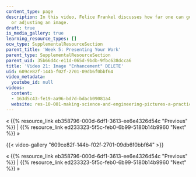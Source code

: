 ```yaml
---
content_type: page
description: In this video, Felice Frankel discusses how far one can go when enhancing
  or adjusting an image.
draft: true
is_media_gallery: true
learning_resource_types: []
ocw_type: SupplementalResourceSection
parent_title: 'Week 5: Presenting Your Work'
parent_type: SupplementalResourceSection
parent_uid: 35b66d4c-e11d-065d-9bdb-9fbc638dcca6
title: 'Video 21: Image "Enhancement" DELETE'
uid: 609ce82f-144b-f02f-2701-09db6f0bbf64
video_metadata:
  youtube_id: null
videos:
  content:
  - 163d5c43-fe19-aa96-bd7d-bdacb09081a4
  website: res-10-001-making-science-and-engineering-pictures-a-practical-guide-to-presenting-your-work-spring-2016
---
```

« {{% resource_link eb358796-000d-6df1-3613-ee6e4326d54c "Previous" %}} | {{% resource_link ed233323-5f5c-feb0-6b99-5180b14b9960 "Next" %}} »

{{< video-gallery "609ce82f-144b-f02f-2701-09db6f0bbf64" >}}


« {{% resource_link eb358796-000d-6df1-3613-ee6e4326d54c "Previous" %}} | {{% resource_link ed233323-5f5c-feb0-6b99-5180b14b9960 "Next" %}} »
